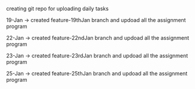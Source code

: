 creating git repo for uploading daily tasks

19-Jan -> created feature-19thJan branch and updoad all the assignment program

22-Jan -> created feature-22ndJan branch and updoad all the assignment program

23-Jan -> created feature-23rdJan branch and updoad all the assignment program

25-Jan -> created feature-25thJan branch and updoad all the assignment program